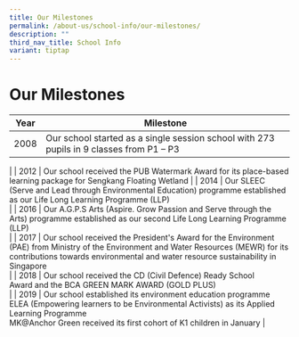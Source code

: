 ```yaml
---
title: Our Milestones
permalink: /about-us/school-info/our-milestones/
description: ""
third_nav_title: School Info
variant: tiptap
---
```

Our Milestones
==============

| Year | Milestone |
| --- | --- |
| 2008 | Our school started as a single session school with 273 pupils in 9 classes from P1 – P3  
 |
| 2012 | Our school received the PUB Watermark Award for its place-based learning package for Sengkang Floating Wetland |
| 2014 | Our SLEEC (Serve and Lead through Environmental Education) programme established as our Life Long Learning Programme (LLP)  
 |
| 2016 | Our A.G.P.S Arts (Aspire. Grow Passion and Serve through the Arts) programme established as our second Life Long Learning Programme (LLP)  
 |
| 2017 | Our school received the President's Award for the Environment (PAE) from Ministry of the Environment and Water Resources (MEWR) for its contributions towards environmental and water resource sustainability in Singapore  
 |
| 2018 | Our school received the&nbsp;CD (Civil Defence) Ready School Award&nbsp;and the BCA GREEN MARK AWARD (GOLD&nbsp;PLUS)  
 |
| 2019 | Our school established its environment education programme ELEA (Empowering learners to be Environmental Activists) as its Applied Learning Programme  <br>MK@Anchor Green received its first cohort of K1 children in January |